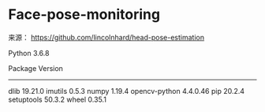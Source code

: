 # Face-pose-monitoring

来源：
https://github.com/lincolnhard/head-pose-estimation

Python 3.6.8

Package       Version
------------- --------
dlib          19.21.0
imutils       0.5.3
numpy         1.19.4
opencv-python 4.4.0.46
pip           20.2.4
setuptools    50.3.2
wheel         0.35.1
